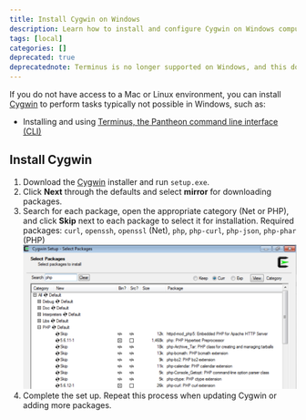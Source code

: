 ```yaml
---
title: Install Cygwin on Windows
description: Learn how to install and configure Cygwin on Windows computers for Pantheon sites.
tags: [local]
categories: []
deprecated: true
deprecatednote: Terminus is no longer supported on Windows, and this document is unmaintained. See the [Terminus Support](/docs/platform-considerations/#terminus-support) section of Platform Considerations for more information.
---
```

If you do not have access to a Mac or Linux environment, you can install [Cygwin](https://cygwin.com/) to perform tasks typically not possible in Windows, such as:

* Installing and using [Terminus, the Pantheon command line interface (CLI)](https://github.com/pantheon-systems/cli)

## Install Cygwin
1. Download the [Cygwin](https://cygwin.com/install.html) installer and run `setup.exe`.
2. Click **Next** through the defaults and select **mirror** for downloading packages.
3. Search for each package, open the appropriate category (Net or PHP), and click **Skip** next to each package to select it for installation. Required packages: `curl`, `openssh`, `openssl` (Net), `php`, `php-curl`, `php-json`, `php-phar` (PHP)
![Select openSSL package](../docs/assets/images/cygwin-select-packages.png)
4. Complete the set up. Repeat this process when updating Cygwin or adding more packages.

